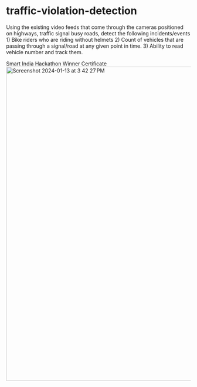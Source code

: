 # traffic-violation-detection
Using the existing video feeds that come through the cameras positioned on highways, traffic signal busy roads, detect the following incidents/events 1) Bike riders who are riding without helmets 2) Count of vehicles that are passing through a signal/road at any given point in time. 3) Ability to read vehicle number and track them.

Smart India Hackathon Winner Certificate
<img width="853" alt="Screenshot 2024-01-13 at 3 42 27 PM" src="https://github.com/surbhikhatri/traffic-violation-detection/assets/47811836/ead49b74-4eb2-4378-a792-d543c8411b2c">
